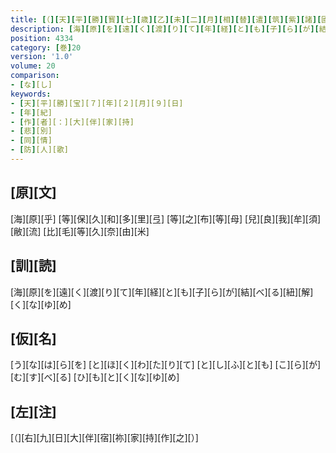 ```yaml
---
title: [（][天][平][勝][寳][七][歳][乙][未][二][月][相][替][遣][筑][紫][諸][國][防][人][等][歌][）]
description: [海][原][を][遠][く][渡][り][て][年][経][と][も][子][ら][が][結][べ][る][紐][解][く][な][ゆ][め]
position: 4334
category: [巻]20
version: '1.0'
volume: 20
comparison:
- [な][し]
keywords:
- [天][平][勝][宝][７][年][２][月][９][日]
- [年][紀]
- [作][者][：][大][伴][家][持]
- [悲][別]
- [同][情]
- [防][人][歌]
---
```


## [原][文]

[海][原][乎] [等][保][久][和][多][里][弖] [等][之][布][等][母] [兒][良][我][牟][須][敝][流] [比][毛][等][久][奈][由][米]

## [訓][読]

[海][原][を][遠][く][渡][り][て][年][経][と][も][子][ら][が][結][べ][る][紐][解][く][な][ゆ][め]

## [仮][名]

[う][な][は][ら][を] [と][ほ][く][わ][た][り][て] [と][し][ふ][と][も] [こ][ら][が][む][す][べ][る] [ひ][も][と][く][な][ゆ][め]

## [左][注]

[（][右][九][日][大][伴][宿][祢][家][持][作][之][）]
